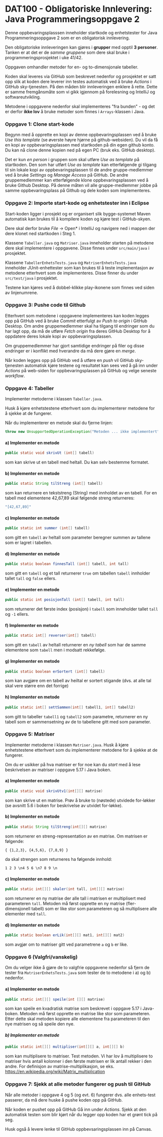 # DAT100 - Obligatoriske Innlevering: Java Programmeringsoppgave 2

Denne oppbevaringsplasssen inneholder startkode og enhetstester for Java Programmeringsoppgave 2 som er en obligatorisk innlevering. 

Den obligatoriske innleveringen kan gjøres i **grupper** med opptil **3 personer**. Tanken er at det er de *samme gruppene* som dere skal bruke i programmeringsprosjektet i uke 41/42.

Oppgaven omhandler metoder for en- og to-dimensjonale tabeller. 

Koden skal leveres via GitHub som beskrevet nedenfor og prosjektet er satt opp slik at koden dere leverer inn testes automatisk ved å bruke *Actions* i GitHub sky-tjenesten. På den måden blir innleveringen enklere å rette. Dette er samme fremgånsmåte som vi gikk igjennom på forelesning og IntelliJ og softwareutvikling.

Metodene i oppgavene nedenfor skal implementeres "fra bunden"  - og det er derfor **ikke lov** å bruke metoder som finnes i `Arrays`-klassen i Java.

### Oppgave 1: Clone start-kode

Begynn med å opprette en kopi av denne oppbevaringsplassen ved å bruke *Use this template* (se øverste høyre hjørne på github-websiden). Du vil da få en kopi av oppbevaringsplassen med startkoden på din egen github konto. Du kan nå clone denne kopien ned på egen PC (bruk eks. GitHub desktop). 

Det er kun *en person* i gruppen som skal utføre *Use as template* på startkoden. Den som har utført *Use as template* kan etterfølgende gi tilgang til sin lokale kopi av oppbevaringsplassen til de andre gruppe-medlemmer ved å bruke *Settings* og *Manage Access* på GitHub. De andre gruppemedlemmer kan etterfølgende klone oppbevaringsplassen ved å bruke Github Desktop. På denne måten vil alle gruppe-medlemmer jobbe på samme oppbevaringsplass på Github og dele koden som implementeres.

### Oppgave 2: Importe start-kode og enhetstester inn i Eclipse

Start-koden ligger i prosjekt og er organisert slik bygge-systemet Maven automatisk kan brukes til å kompilere koden og kjøre test i GitHub-skyen. 

Dere skal derfor bruke *File* -> Open* i IntelliJ og navigere ned i mappen der dere klonet ned startkoden i Steg 1.

Klassene `Tabeller.java` og `Matriser.java` inneholder starten på metodene dere skal implementere i oppgavene. Disse finnes under `src/main/java` i prosjektet.

Klassene `TabellerEnhetsTests.java` og `MatriserEnhetsTests.java` inneholder JUnit-enhettester som kan brukes til å teste implementasjon av metodene etterhvert som de implementeres. Disse finner du under `src/test/java` i prosjektet.

Testene kan kjøres ved å dobbel-klikke play-ikonene som finnes ved siden av linjenumrene.

### Oppgave 3: Pushe code til Github 

Etterhvert som metodene i oppgavene implementeres kan koden legges opp på GitHub ved å bruke *Commit* etterfulgt av *Push to origin* i GitHub Desktop. Om andre gruppemedlemmer skal ha tilgang til endringer som du har lagt opp, da må de utføre *Fetch origin* fra deres GitHub Desktop for å oppdatere deres lokale kopi av oppbevaringsplassen. 

Om gruppemedlemmer har gjort samtidige endringer på filer og disse endringer er i konflikt med hverandre da må dere gjøre en *merge*.

Når koden legges opp på GitHub ved å utføre en *push* vil GitHub sky-tjenesten automatisk kjøre testene og resultatet kan sees ved å gå inn under *Actions* på web-siden for oppbevaringsplassen på GitHub og velge seneste *workflow*.

### Oppgave 4: Tabeller 

Implementer metoderne i klassen `Tabeller.java`. 

Husk å kjøre enhetstestene etterhvert som du implementerer metodene for å sjekke at de fungerer. 

Når du implementerer en metode skal du fjerne linjen:

```java
throw new UnsupportedOperationException("Metoden ... ikke implementert");
```

#### a) Implementer en metode

```java
public static void skrivUt (int[] tabell)
```

som kan skrive ut en tabell med heltall. Du kan selv bestemme formatet.

#### b) Implementer en metode

```java
public static String tilStreng (int[] tabell)
```

som kan returnere en tekststreng (String) med innholdet av en tabell. For en tabell med elementene 42,67,89 skal følgende streng returneres:

```java
"[42,67,89]"
```

#### c) Implementer en metode

```java
public static int summer (int[] tabell)
```

som gitt en `tabell` av heltall som parameter beregner summen av tallene som er lagret i tabellen.

#### d) Implementer en metode

```java
public static boolean finnesTall (int[] tabell, int tall)
```

som gitt en `tabell` og et tall returnerer `true` om tabellen `tabell` innholder tallet `tall` og `false` ellers.

#### e) Implementer en metode

```java
public static int posisjonTall (int[] tabell, int tall)
```

som returnerer det første index (posisjon) i `tabell` som inneholder tallet `tall` og `-1` ellers.

#### f) Implementer en metode

```java
public static int[] reverser(int[] tabell)
```

som gitt en `tabell` av heltall returnerer en *ny tabell* som har de samme elementene som `tabell` men i modsatt rekkefølge.

#### g) Implementer en metode

```java
public static boolean erSortert (int[] tabell)
```

som kan avgjøre om en tabell av heiltal er sortert stigande (dvs. at alle tal skal vere større enn det forrige)

#### h) Implementer en metode

```java
public static int[] settSammen(int[] tabell1, int[] tabell2)
```

som gitt to tabeller `tabell1` og `tabell2` som parametre, returnerer en ny tabell som er sammensetning av de to tabellene gitt med som parameter.

### Oppgave 5: Matriser

Implementer metoderne i klassen `Matriser.java`. Husk å kjøre enhetstestene etterhvert som du implementerer metodene for å sjekke at de fungerer. 

Om du er usikker på hva matriser er for noe kan du *start* med å lese beskrivelsen av matriser i oppgave 5.17 i Java boken.

#### a) Implementer en metode

```java
public static void skrivUtv1(int[][] matrise)
```

som kan skrive ut en matrise. Prøv å bruke to (nøstede) utvidede for-løkker (se avsnitt 5.6 i boken for beskrivelse av utvidet for-løkke).

#### b) Implementer en metode

```java
public static String tilStreng(int[][] matrise)
```

som returnerer en streng-representation av en matrise. Om matrisen er følgende:

```
{ {1,2,3}, {4,5,6}, {7,8,9} }
```

da skal strengen som returneres ha følgende innhold:

```
1 2 3 \n4 5 6 \n7 8 9 \n
```

#### c) Implementer en metode

```java
public static int[][] skaler(int tall, int[][] matrise)
```
som returnerer en ny matrise der alle tall i matrisen er multiplisert med parameteren `tall`. Metoden må først opprette en ny matrise (fler-dimensjonell tabell) som er like stor som parameteren og så multiplisere alle elementer med `tall`.

#### d) Implementer en metode

```java
public static boolean erLik(int[][] mat1, int[][] mat2)
```

som avgjør om to matriser gitt ved parametrene `a` og `b` er like.

### Oppgave 6 (Valgfri/vanskelig)

Om du velger ikke å gjøre de to valgfrie oppgavene nedenfor så fjern de tester fra `MatriserEnhetsTests.java` som tester de to metodene i a) og b) nedenfor.

#### a)  Implementer en metode

```java
public static int[][] speile(int [][] matrise)
```

som kan speile en kvadratisk matrise som beskrevet i oppgave 5.17 i Java-boken. Metoden må først opprette en matrise like stor som parameteren. Etter dette skal metoden kopiere alle elementene fra parameteren til den nye matrisen og så speile den nye.

##### b)  Implementer en metode

```java
public static int[][] multipliser(int[][] a, int[][] b)
```

som kan multiplisere to matriser. Test metoden. Vi har lov å multiplisere to matriser hvis antall kolonner i den første matrisen er lik antall rekker i den andre. For definisjon av matrise-multiplikasjon, se eks. https://en.wikipedia.org/wiki/Matrix_multiplication

### Oppgave 7: Sjekk at alle metoder fungerer og push til GitHub

Når alle metoder i oppgave 4 og 5 (og evt. 6) fungerer dvs. alle enhets-test passerer, da må dere huske å pushe koden opp på GitHub. 

Når koden er pushet opp på GitHub Gå inn under *Actions*. Sjekk at den automatisk testen som blir kjørt når du legger opp koden har et grønt tick på seg. 

Husk også å levere lenke til GitHub oppbevsaringsplassen inn på Canvas.

